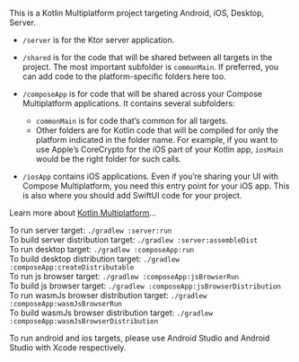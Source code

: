 This is a Kotlin Multiplatform project targeting Android, iOS, Desktop, Server.

* `/server` is for the Ktor server application.

* `/shared` is for the code that will be shared between all targets in the project.
  The most important subfolder is `commonMain`. If preferred, you can add code to the platform-specific folders here too.

* `/composeApp` is for code that will be shared across your Compose Multiplatform applications.
  It contains several subfolders:
  - `commonMain` is for code that’s common for all targets.
  - Other folders are for Kotlin code that will be compiled for only the platform indicated in the folder name.
    For example, if you want to use Apple’s CoreCrypto for the iOS part of your Kotlin app,
    `iosMain` would be the right folder for such calls.

* `/iosApp` contains iOS applications. Even if you’re sharing your UI with Compose Multiplatform, 
  you need this entry point for your iOS app. This is also where you should add SwiftUI code for your project.


Learn more about [Kotlin Multiplatform](https://www.jetbrains.com/help/kotlin-multiplatform-dev/get-started.html)…  

To run server target:
`./gradlew :server:run`  
To build server distribution target:
`./gradlew :server:assembleDist`  
To run desktop target:
`./gradlew :composeApp:run`  
To build desktop distribution target:
`./gradlew :composeApp:createDistributable`  
To run js browser target:
`./gradlew :composeApp:jsBrowserRun`  
To build js browser target:
`./gradlew :composeApp:jsBrowserDistribution`  
To run wasmJs browser distribution target:
`./gradlew :composeApp:wasmJsBrowserRun`  
To build wasmJs browser distribution target:
`./gradlew :composeApp:wasmJsBrowserDistribution`

To run android and ios targets, please use Android Studio and Android Studio with Xcode respectively.